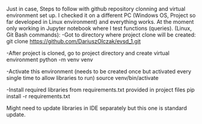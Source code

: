 Just in case, Steps to follow with github repository clonning and virtual environment set up. I checked it on a different PC (Windows OS, Project so far developed in Linux environment) and everything works. At the moment only working in Jupyter notebook where I test functions (queries).
(Linux, Git Bash commands):
-Got to directory where project clone will be created:
git clone https://github.com/DariuszOlczak/evsd_1.git

-After project is cloned, go to project directory and create virtual environment 
python -m venv venv

-Activate this environment (needs to be created once but activated every single time to allow libraries to run)
source venv/bin/activate

-Install required libraries from requirements.txt provided in project files
pip install -r requirements.txt

Might need to update libraries in IDE separately but this one is standard update.
